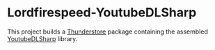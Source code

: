 # Lordfirespeed-YoutubeDLSharp

This project builds a [Thunderstore](https://thunderstore.io) package containing the assembled 
[YoutubeDLSharp](https://github.com/Bluegrams/YoutubeDLSharp) library.